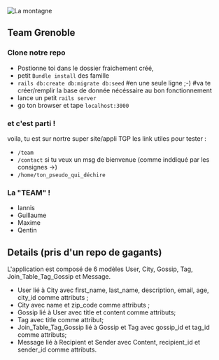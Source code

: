 ![La montagne](http://informations-documents.com/coloriages.dessins/coloriages/coloriage_montagne4.jpg)
   ## Team Grenoble

### Clone notre repo 

- Postionne toi dans le dossier fraichement créé,
- petit `Bundle install` des famille
- `rails db:create db:migrate db:seed`   #en une seule ligne ;-)
#va te créer/remplir la base de donnée nécéssaire au bon fonctionnement
- lance un petit `rails server`
- go ton browser et tape `localhost:3000`

### et c'est parti !

voila, tu est sur nortre super site/appli TGP
les link utiles pour tester :
- `/team`
- `/contact`
si tu veux un msg de bienvenue (comme inddiqué par les consignes ->)
- `/home/ton_pseudo_qui_déchire`




### La "TEAM" !

- Iannis
- Guillaume
- Maxime
- Qentin 



## Details (pris d'un repo de gagants)

L'application est composé de 6 modèles User, City, Gossip, Tag, Join_Table_Tag_Gossip et Message.
* User lié à City avec first_name, last_name, description, email, age, city_id comme attributs ;
* City avec name et zip_code comme attributs ;
* Gossip lié à User avec title et content comme attributs;
* Tag avec title comme attribut;
* Join_Table_Tag_Gossip lié à Gossip et Tag avec gossip_id et tag_id comme attributs;
* Message lié à Recipient et Sender avec Content, recipient_id et sender_id comme attributs.
